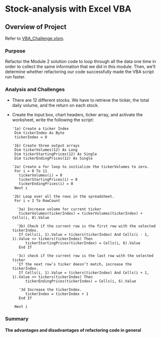 # Stock-analysis with Excel VBA
## Overview of Project
Refer to [VBA_Challenge.xlsm](../main/VBA_Challenge.xlsm).

### Purpose
Refactor the Module 2 solution code to loop through all the data one time in order to collect the same information that we did in this module.
Then, we’ll determine whether refactoring our code successfully made the VBA script run faster.

### Analysis and Challenges
- There are 12 different stocks. We have to retrieve the ticker, the total daily volume, and the return on each stock.
- Create the input box, chart headers, ticker array, and activate the worksheet, write the following the script:
   
      '1a) Create a ticker Index
       Dim tickerIndex As Byte
       tickerIndex = 0

      '1b) Create three output arrays
       Dim tickerVolumes(12) As Long
       Dim tickerStartingPrices(12) As Single
       Dim tickerEndingPrices(12) As Single
    
      '2a) Create a for loop to initialize the tickerVolumes to zero.
       For i = 0 To 11
         tickerVolumes(i) = 0
         tickerStartingPrices(i) = 0
         tickerEndingPrices(i) = 0
       Next i
        
      '2b) Loop over all the rows in the spreadsheet.
       For i = 2 To RowCount
    
        '3a) Increase volume for current ticker
         tickerVolumes(tickerIndex) = tickerVolumes(tickerIndex) + Cells(i, 8).Value
        
        '3b) Check if the current row is the first row with the selected tickerIndex.
         If Cells(i, 1).Value = tickers(tickerIndex) And Cells(i - 1, 1).Value <> tickers(tickerIndex) Then
            tickerStartingPrices(tickerIndex) = Cells(i, 6).Value
         End If
               
        '3c) check if the current row is the last row with the selected ticker
        'If the next row’s ticker doesn’t match, increase the tickerIndex.
         If Cells(i, 1).Value = tickers(tickerIndex) And Cells(i + 1, 1).Value <> tickers(tickerIndex) Then
            tickerEndingPrices(tickerIndex) = Cells(i, 6).Value
            
         '3d Increase the tickerIndex.
            tickerIndex = tickerIndex + 1
         End If
             
       Next i

### Summary
#### The advantages and disadvantages of refactoring code in general

